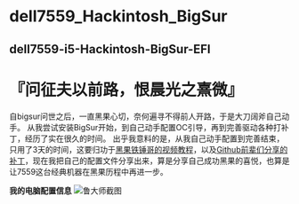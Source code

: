 # dell7559_Hackintosh_BigSur
## dell7559-i5-Hackintosh-BigSur-EFI


# 『问征夫以前路，恨晨光之熹微』
自bigsur问世之后，一直黑果心切，奈何遍寻不得前人开路，于是大刀阔斧自己动手。
从我尝试安装BigSur开始，到自己动手配置OC引导，再到完善驱动各种打补丁，经历了实在很久的时间。
出乎我意料的是，从我自己动手配置到完善结束，只用了3天的时间，这要归功于[黑果铁锤哥的视频教程](https://www.bilibili.com/video/BV1DZ4y137XB)，以及[Github前辈们分享的补丁](https://github.com/daliansky/OC-little)，现在我把自己的配置文件分享出来，算是分享自己成功黑果的喜悦，也算是让7559这台经典机器在黑果历程中再进一步。

**我的电脑配置信息**
![鲁大师截图]()
